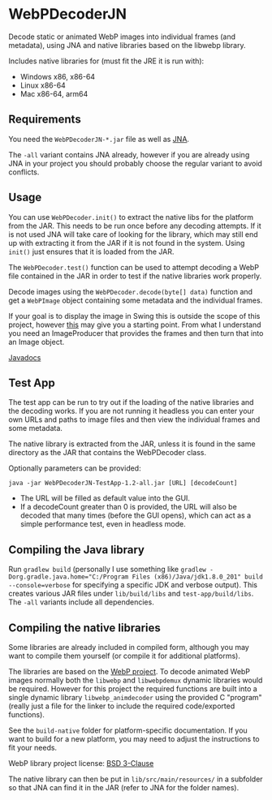 # WebPDecoderJN

Decode static or animated WebP images into individual frames (and metadata),
using JNA and native libraries based on the libwebp library.

Includes native libraries for (must fit the JRE it is run with):

* Windows x86, x86-64
* Linux x86-64
* Mac x86-64, arm64

## Requirements

You need the `WebPDecoderJN-*.jar` file as well as [JNA](https://github.com/java-native-access/jna).

The `-all` variant contains JNA already, however if you are already using JNA in
your project you should probably choose the regular variant to avoid conflicts.

## Usage

You can use `WebPDecoder.init()` to extract the native libs for the platform
from the JAR. This needs to be run once before any decoding attempts. If it is
not used JNA will take care of looking for the library, which may still end up
with extracting it from the JAR if it is not found in the system. Using `init()`
just ensures that it is loaded from the JAR.

The `WebPDecoder.test()` function can be used to attempt decoding a WebP file
contained in the JAR in order to test if the native libraries work properly.

Decode images using the `WebPDecoder.decode(byte[] data)` function and get a
`WebPImage` object containing some metadata and the individual frames.

If your goal is to display the image in Swing this is outside the scope of this
project, however [this](https://github.com/chatty/chatty/blob/master/src/chatty/util/gif/ListAnimatedImage.java)
may give you a starting point. From what I understand you need an ImageProducer
that provides the frames and then turn that into an Image object.

[Javadocs](https://tduva.github.io/WebPDecoderJN/)

## Test App

The test app can be run to try out if the loading of the native libraries and
the decoding works. If you are not running it headless you can enter your own
URLs and paths to image files and then view the individual frames and some
metadata.

The native library is extracted from the JAR, unless it is found in the same
directory as the JAR that contains the WebPDecoder class.

Optionally parameters can be provided:

    java -jar WebPDecoderJN-TestApp-1.2-all.jar [URL] [decodeCount]
    
* The URL will be filled as default value into the GUI.
* If a decodeCount greater than 0 is provided, the URL will also be decoded that
  many times (before the GUI opens), which can act as a simple performance test,
  even in headless mode.

## Compiling the Java library

Run `gradlew build` (personally I use something like `gradlew -Dorg.gradle.java.home="C:/Program Files (x86)/Java/jdk1.8.0_201" build --console=verbose` for
specifying a specific JDK and verbose output). This creates various JAR files
under `lib/build/libs` and `test-app/build/libs`. The `-all` variants include
all dependencies.

## Compiling the native libraries

Some libraries are already included in compiled form, although you may want
to compile them yourself (or compile it for additional platforms).

The libraries are based on the [WebP project](https://developers.google.com/speed/webp/docs/compiling).
To decode animated WebP images normally both the `libwebp` and `libwebpdemux`
dynamic libraries would be required. However for this project the required
functions are built into a single dynamic library `libwebp_animdecoder` using
the provided C "program" (really just a file for the linker to include the
required code/exported functions).

See the `build-native` folder for platform-specific documentation. If you want
to build for a new platform, you may need to adjust the instructions to fit your
needs.

WebP library project license: [BSD 3-Clause](https://github.com/webmproject/libwebp/blob/main/COPYING)

The native library can then be put in `lib/src/main/resources/` in a subfolder
so that JNA can find it in the JAR (refer to JNA for the folder names).
